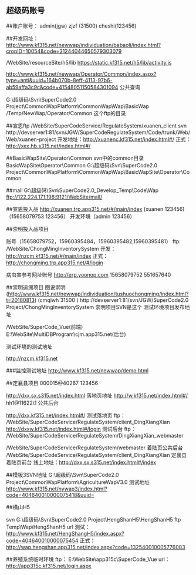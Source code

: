 ## 超级码账号

##账户账号：
admin(jgw)
zjzf (31500)
cheshi(123456)

##开发网址：
http://www.kf315.net/newwap/individuation/babaoli/index.html?cropID=10054&code=31244044650579303079

/WebSite/resourceSite/h5/lib     https://static.kf315.net/h5/lib/activity.js

http://www.kf315.net/newwap/Operator/Common/index.aspx?type=anti&uuid=164b070b-8eff-4113-97b6-ab59affa3c9c&code=41548051150584301094
公共查询

G:\超级码\Svn\SuperCode2.0 Project\CommonWapPlatform\CommonWap\Wap\BasicWap         /Temp/NewWap/Operator/Common  这个ftp的目录

##宣恩ftp
/WebSite/SuperCodeService/RegulateSystem/xuanen_client
svn
http://devserver1:81/svn/JGW/SuperCodeRegulateSystem/Code/trunk/Web/Web/xuanen-project
开发地址：http://xuanenc.kf315.net/index.html#/ 
正式：http://xex.hb.s315.net/index.html#/

##BasicWapSite\Operator\Common
svn中的common目录BasicWapSite\Operator\Common
G:\超级码\Svn\SuperCode2.0 Project\CommonWapPlatform\CommonWap\Wap\BasicWapSite\Operator\Common

 ##mall 
 G:\超级码\Svn\SuperCode2.0_Develop_Temp\Code\Wap
 ftp://122.224.171.198:9121/WebSite/mall/

 ##宣恩投入品
 http://xuanen.trp.app315.net/#/main/index
 (xuanen 123456)
 （15658079753   123456）
 开发环境（admin 123456）

##崇明投入品项目

账号（15658079752，15960395484，15960395482,15960395481）
ftp: /WebSite/ChongMingInventorySystem
开发：http://nzcm.kf315.net/#/main/index
正式：http://chongming.trp.app315.net/#/login

病虫害参考网址账号
http://erp.yoonop.com
15658079752
551657640 

##崇明追溯项目
图说崇明(http://www.kf315.net/newwap/individuation/tushuochongming/index.html?t=20180813)
(cmqlwh 31500 )
http://devserver1:81/svn/JGW/SuperCode2.0 Project/ChongMingInventorySystem
崇明项目SVN是这个
测试环境项目发布地址

/WebSite/SuperCode_Vue(前端)
E:\WebSite\MultiDBProgram\cjm.app315.net(后台)

测试环境的测试地址

http://nzcm.kf315.net

###监控测试地址
http://www.kf315.net/newwap/demo.html

##定襄县项目
000015@40267 123456

http://dxx.sx.s315.net/index.html  落地页地址
http://w.kf315.net/index.html#/    hh1@11622\1 公共后台

http://dxx.kf315.net/index.html#/ 测试落地页  ftp： /WebSite/SuperCodeService/RegulateSystem/client_DingXiangXian
http://dxxw.kf315.net/index.html#/login 测试后台  ftp： /WebSite/SuperCodeService/RegulateSystem/DingXiangXian_webmaster

/WebSite/SuperCodeService/RegulateSystem/webmaster
着陆页公共后台
/WebSite/SuperCodeService/RegulateSystem/client_DingXiangXian
定襄县着陆页前台
线上地址：http://dxx.sx.s315.net/index.html#/index

##模板3SVN地址
G:\超级码\Svn\SuperCode2.0 Project\CommonWapPlatform\AgricultureWapV3.0
测试地址
http://www.kf315.net/nywap3/index.html?code=404640010000075418&uuid=

##横山H5

svn
    G:\超级码\Svn\SuperCode2.0 Project\HengShanH5\HengShanH5
ftp
    Temp\Wap\HengShanH5
url
 测试：   http://www.kf315.net/HengShangH5/index.aspx?code=404640010000075454
 正式：   http://wap.hengshan.app315.net/index.aspx?code=132540010005776083


##养殖系统临时环境
ftp：
  E:\WebSite\app315c\SuperCode_Vue
url：
  http://app315c.kf315.net/login.aspx